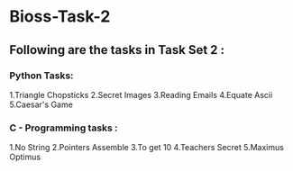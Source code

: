 # Bioss-Task-2

## Following are the tasks in Task Set 2 :

### Python Tasks:

1.Triangle Chopsticks
2.Secret Images
3.Reading Emails
4.Equate Ascii
5.Caesar's Game

### C - Programming tasks :

1.No String
2.Pointers Assemble
3.To get 10
4.Teachers Secret
5.Maximus Optimus

